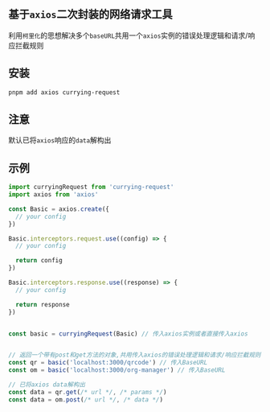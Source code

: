 ## 基于`axios`二次封装的网络请求工具
利用`柯里化`的思想解决多个`baseURL`共用一个`axios`实例的错误处理逻辑和请求/响应拦截规则


## 安装
```bash
pnpm add axios currying-request
```

## 注意

默认已将`axios`响应的`data`解构出

## 示例

```typescript
import curryingRequest from 'currying-request'
import axios from 'axios'

const Basic = axios.create({
  // your config
})

Basic.interceptors.request.use((config) => {
  // your config

  return config
})

Basic.interceptors.response.use((response) => {
  // your config

  return response
})


const basic = curryingRequest(Basic) // 传入axios实例或者直接传入axios


// 返回一个带有post和get方法的对象,共用传入axios的错误处理逻辑和请求/响应拦截规则
const qr = basic('localhost:3000/qrcode') // 传入BaseURL
const om = basic('localhost:3000/org-manager') // 传入BaseURL

// 已将axios data解构出
const data = qr.get(/* url */, /* params */)
const data = om.post(/* url */, /* data */)
```